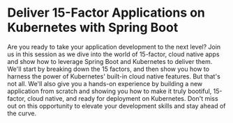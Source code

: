 # Deliver 15-Factor Applications on Kubernetes with Spring Boot

Are you ready to take your application development to the next level? Join us in this session as we dive into the world of 15-factor, cloud native apps and show how to leverage Spring Boot and Kubernetes to deliver them. We'll start by breaking down the 15 factors, and then show you how to harness the power of Kubernetes' built-in cloud native features. But that's not all. We'll also give you a hands-on experience by building a new application from scratch and showing you how to make it truly bootiful, 15-factor, cloud native, and ready for deployment on Kubernetes. Don't miss out on this opportunity to elevate your development skills and stay ahead of the curve.
